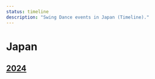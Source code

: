 ```yaml
---
status: timeline
description: "Swing Dance events in Japan (Timeline)."
---
```


# Japan

## [2024](2024.md)
